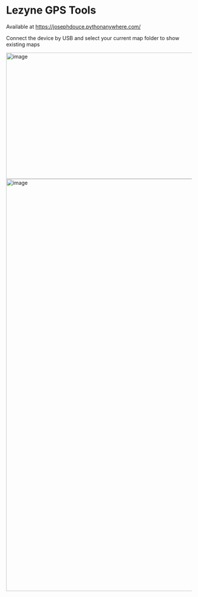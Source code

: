 # Lezyne GPS Tools

Available at  https://josephdouce.pythonanywhere.com/

Connect the device by USB and select your current map folder to show existing maps

<img width="528" height="342" alt="image" src="https://github.com/user-attachments/assets/82fd7ae8-a3a7-45ed-af89-8f030b253304" />
<img width="1261" height="1117" alt="image" src="https://github.com/user-attachments/assets/2ecefb5b-3858-41b5-9797-fef363808e4f" />



